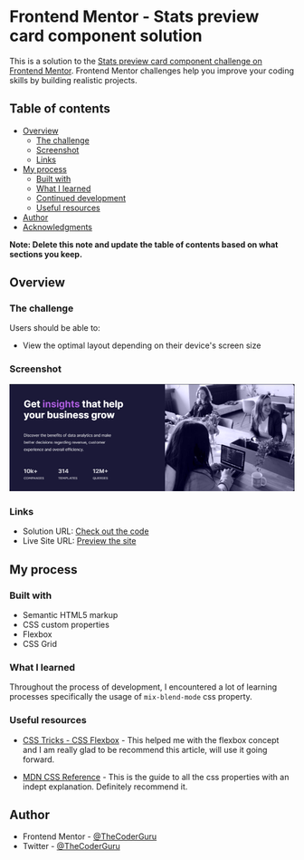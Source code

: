 # Frontend Mentor - Stats preview card component solution

This is a solution to the [Stats preview card component challenge on Frontend Mentor](https://www.frontendmentor.io/challenges/stats-preview-card-component-8JqbgoU62). Frontend Mentor challenges help you improve your coding skills by building realistic projects. 

## Table of contents

- [Overview](#overview)
  - [The challenge](#the-challenge)
  - [Screenshot](#screenshot)
  - [Links](#links)
- [My process](#my-process)
  - [Built with](#built-with)
  - [What I learned](#what-i-learned)
  - [Continued development](#continued-development)
  - [Useful resources](#useful-resources)
- [Author](#author)
- [Acknowledgments](#acknowledgments)

**Note: Delete this note and update the table of contents based on what sections you keep.**

## Overview

### The challenge

Users should be able to:

- View the optimal layout depending on their device's screen size

### Screenshot

![](./stats-preview.PNG)


### Links

- Solution URL: [Check out the code](http:/github.com/TheCoderGuru/stats-preview-card-component/)
- Live Site URL: [Preview the site](http://stats-preview-card-component-jet.vercel.app/)

## My process

### Built with

- Semantic HTML5 markup
- CSS custom properties
- Flexbox
- CSS Grid


### What I learned

Throughout the process of development, I encountered a lot of learning processes specifically the usage of ```mix-blend-mode``` css property.


### Useful resources

- [CSS Tricks - CSS Flexbox](https://css-tricks.com/snippets/css/a-guide-to-flexbox/) - This helped me with the flexbox concept and I am really glad to be recommend this article, will use it going forward.

- [MDN CSS Reference](https://developer.mozilla.org/en-US/docs/Web/CSS) - This is the guide to all the css properties with an indept explanation. Definitely recommend it.


## Author

- Frontend Mentor - [@TheCoderGuru](https://www.frontendmentor.io/profile/TheCoderGuru)
- Twitter - [@TheCoderGuru](https://www.twitter.com/TheCoderGuru)
